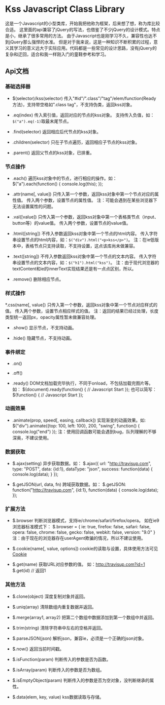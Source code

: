 # Kss Javascript Class Library

这是一个Javascript的小型类库，开始我把他称为框架，后来想了想，称为库比较合适。
这里面的api兼容了jQuery的写法，也借鉴了不少jQuery的设计模式。特点是小，继承了很多常用的方法。
由于Javascript也是刚学习不久，兼容性也达不到jQuery那么强悍的水准。
但是对于我来说，这是一种知识不断积累的过程，意义其学习的意义远大于实际应用。代码都是一些常见的设计思路，没有jQuery的复杂和迂回，适合和我一样刚入门的童鞋参考和学习。

## Api文档

### 基础选择器
* $(selector)/kss(selector)
传入"#id"/".class"/"tag"/elem/function(Ready方法)，支持带空格如".class tag"，不支持伪类，返回kss对象。

* .eq(index)
传入索引值，返回对应的节点的kss对象。
支持传入负值，如：`$("a").eq(-1)`取最末尾节点。

* .find(selector)
返回相应后代节点的kss对象。

* .children(selector)
只在子节点遍历，返回相应子节点的kss对象。

* .parent()
返回父节点的kss对象，已排重。

### 节点操作
* .each()
遍历kss对象中的节点，进行相应的操作。如：
    $("a").each(function() {
        console.log(this);
    });

* .attr(name[, value])
只传入第一个参数，返回kss对象中第一个节点对应的属性值。
传入两个参数，设置节点的属性值。
注：可能会遇到在某些浏览器下无法设置属性的问题。

* .val([value])
只传入第一个参数，返回kss对象中第一个表格类节点（input、button等）的value值。
传入两个参数，设置节点的value值。

* .html([string])
不传入参数返回kss对象中第一个节点的html内容。
传入字符串设置节点的html内容，如：`$("div").html("<p>kss</p>")`。
注：在ie低版本中，表格节点只支持读取，不支持设置，这点该库尚未做兼容。

* .text([string])
不传入参数返回kss对象中第一个节点的文本内容。
传入字符串设置节点的文本内容，如：`$("h1").html("kss")`。
注：由于现代浏览器的textContent和ie的innerText实现结果还是有一点点区别，所以。

* .remove()
删除相应节点。

### 样式操作
*.css(name[, value])
只传入第一个参数，返回kss对象中第一个节点对应样式的值。
传入两个参数，设置节点相应样式的值。
注：返回的结果已经过处理，长度类型统一返回px，opacity属性暂未做兼容处理。

* .show()
显示节点，不支持动画。

* .hide()
隐藏节点，不支持动画。

### 事件绑定
* .on()

* .off()

* .ready()
DOM文档加载完毕执行，不同于onload，不包括加载完图片等。如：
    $(document).ready(function() {
        // Javascript Start
    });
也可以简写：
    $(function() {
        // Javascript Start
    });

### 动画效果
* .animate(prop, speed[, easing, callback])
实现渐变的动画效果。如: 
    $("div").animate({top: 100, left: 100}, 200, "swing", function() {
        console.log("end")
    });
注：使用回调函数可能会遇到bug，队列理解的不够深奥，不建议使用。

### 数据获取
* $.ajax(setting)
异步获取数据。如：
    $.ajax({
        url: "http://travisup.com",
        type: "POST",
        data: {id:1},
        dataType: "json",
        success: function(data) {
            console.log(data);
        }
    });

* $.getJSON(url, data, fn)
跨域获取数据。如：
    $.getJSON: function("http://travisup.com", {id:1}, function(data) {
        console.log(data);
    });

### 扩展方法
* $.browser
判断浏览器模式，支持ie/chrome/safari/firefox/opera。
如在ie9浏览器标准模式下：
    $.browser = {
        ie: true,
        firefox: false,
        safari: false,
        opera: false,
        chrome: false,
        gecko: false,
        webkit: false,
        version: "9.0"
    }
注：由于现在的浏览器存在userAgent欺骗的情况，所以不建议使用。

* $.cookie(name[, value, options])
cookie的读取与设置，具体使用方法可见[Cookie](https://github.com/godxiaoji/cookie)

* $.get(name)
获取URL对应参数的值。
如：http://travisup.com?id=1
    $.get(id) // 返回1
    
### 其他方法
* $.clone(object)
深度复制对象并返回。

* $.uniq(array)
清除数组内重复数据并返回。

* $.merge(array1, array2)
把第二个数组中数据添加到第一个数组中并返回。

* $.trim(string)
清除字符串中左右的空格并返回。

* $.parseJSON(json)
解析json，兼容ie，必须是一个正确的json对象。

* $.now()
返回当前时间戳。

* $.isFunction(param)
判断传入的参数是否为函数。

* $.isArray(param)
判断传入的参数是否为数组。

* $.isEmptyObject(param)
判断传入的参数是否为空对象，没判断继承的属性。

* $.data(elem, key, value)
kss数据读取与存储。